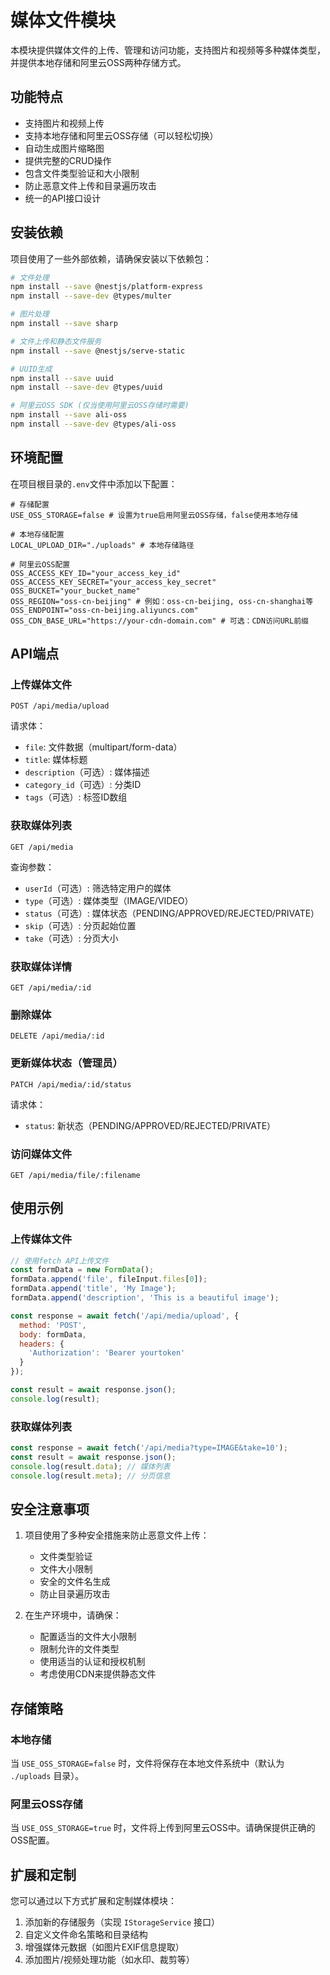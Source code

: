 # 媒体文件模块

本模块提供媒体文件的上传、管理和访问功能，支持图片和视频等多种媒体类型，并提供本地存储和阿里云OSS两种存储方式。

## 功能特点

- 支持图片和视频上传
- 支持本地存储和阿里云OSS存储（可以轻松切换）
- 自动生成图片缩略图
- 提供完整的CRUD操作
- 包含文件类型验证和大小限制
- 防止恶意文件上传和目录遍历攻击
- 统一的API接口设计

## 安装依赖

项目使用了一些外部依赖，请确保安装以下依赖包：

```bash
# 文件处理
npm install --save @nestjs/platform-express
npm install --save-dev @types/multer

# 图片处理
npm install --save sharp

# 文件上传和静态文件服务
npm install --save @nestjs/serve-static

# UUID生成
npm install --save uuid
npm install --save-dev @types/uuid

# 阿里云OSS SDK (仅当使用阿里云OSS存储时需要)
npm install --save ali-oss
npm install --save-dev @types/ali-oss
```

## 环境配置

在项目根目录的`.env`文件中添加以下配置：

```env
# 存储配置
USE_OSS_STORAGE=false # 设置为true启用阿里云OSS存储，false使用本地存储

# 本地存储配置
LOCAL_UPLOAD_DIR="./uploads" # 本地存储路径

# 阿里云OSS配置
OSS_ACCESS_KEY_ID="your_access_key_id"
OSS_ACCESS_KEY_SECRET="your_access_key_secret"
OSS_BUCKET="your_bucket_name"
OSS_REGION="oss-cn-beijing" # 例如：oss-cn-beijing, oss-cn-shanghai等
OSS_ENDPOINT="oss-cn-beijing.aliyuncs.com"
OSS_CDN_BASE_URL="https://your-cdn-domain.com" # 可选：CDN访问URL前缀
```

## API端点

### 上传媒体文件

```
POST /api/media/upload
```

请求体：
- `file`: 文件数据（multipart/form-data）
- `title`: 媒体标题
- `description`（可选）: 媒体描述
- `category_id`（可选）: 分类ID
- `tags`（可选）: 标签ID数组

### 获取媒体列表

```
GET /api/media
```

查询参数：
- `userId`（可选）: 筛选特定用户的媒体
- `type`（可选）: 媒体类型（IMAGE/VIDEO）
- `status`（可选）: 媒体状态（PENDING/APPROVED/REJECTED/PRIVATE）
- `skip`（可选）: 分页起始位置
- `take`（可选）: 分页大小

### 获取媒体详情

```
GET /api/media/:id
```

### 删除媒体

```
DELETE /api/media/:id
```

### 更新媒体状态（管理员）

```
PATCH /api/media/:id/status
```

请求体：
- `status`: 新状态（PENDING/APPROVED/REJECTED/PRIVATE）

### 访问媒体文件

```
GET /api/media/file/:filename
```

## 使用示例

### 上传媒体文件

```javascript
// 使用fetch API上传文件
const formData = new FormData();
formData.append('file', fileInput.files[0]);
formData.append('title', 'My Image');
formData.append('description', 'This is a beautiful image');

const response = await fetch('/api/media/upload', {
  method: 'POST',
  body: formData,
  headers: {
    'Authorization': 'Bearer yourtoken'
  }
});

const result = await response.json();
console.log(result);
```

### 获取媒体列表

```javascript
const response = await fetch('/api/media?type=IMAGE&take=10');
const result = await response.json();
console.log(result.data); // 媒体列表
console.log(result.meta); // 分页信息
```

## 安全注意事项

1. 项目使用了多种安全措施来防止恶意文件上传：
   - 文件类型验证
   - 文件大小限制
   - 安全的文件名生成
   - 防止目录遍历攻击

2. 在生产环境中，请确保：
   - 配置适当的文件大小限制
   - 限制允许的文件类型
   - 使用适当的认证和授权机制
   - 考虑使用CDN来提供静态文件

## 存储策略

### 本地存储

当 `USE_OSS_STORAGE=false` 时，文件将保存在本地文件系统中（默认为 `./uploads` 目录）。

### 阿里云OSS存储

当 `USE_OSS_STORAGE=true` 时，文件将上传到阿里云OSS中。请确保提供正确的OSS配置。

## 扩展和定制

您可以通过以下方式扩展和定制媒体模块：

1. 添加新的存储服务（实现 `IStorageService` 接口）
2. 自定义文件命名策略和目录结构
3. 增强媒体元数据（如图片EXIF信息提取）
4. 添加图片/视频处理功能（如水印、裁剪等） 
